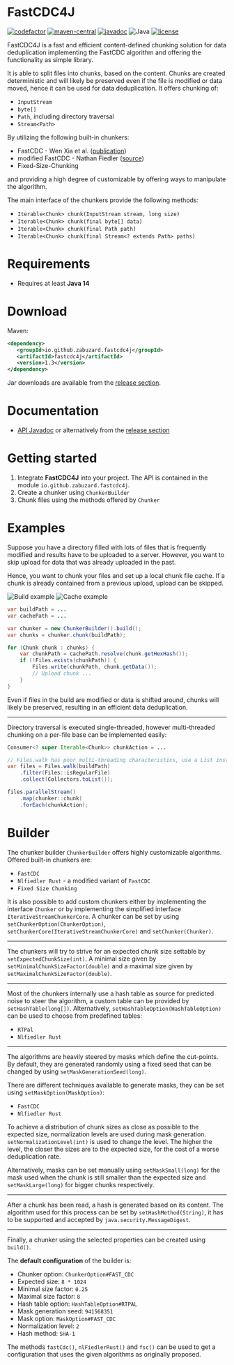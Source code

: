 # FastCDC4J

[![codefactor](https://img.shields.io/codefactor/grade/github/Zabuzard/FastCDC4J)](https://www.codefactor.io/repository/github/zabuzard/fastcdc4j)
[![maven-central](https://img.shields.io/maven-central/v/io.github.zabuzard.fastcdc4j/fastcdc4j)](https://search.maven.org/search?q=g:io.github.zabuzard.fastcdc4j)
[![javadoc](https://javadoc.io/badge2/io.github.zabuzard.fastcdc4j/fastcdc4j/javadoc.svg?style=flat&color=AA82FF)](https://javadoc.io/doc/io.github.zabuzard.fastcdc4j/fastcdc4j)
![Java](https://img.shields.io/badge/Java-14%2B-ff696c)
[![license](https://img.shields.io/github/license/Zabuzard/FastCDC4J)](https://github.com/Zabuzard/FastCDC4J/blob/master/LICENSE)

FastCDC4J is a fast and efficient content-defined chunking solution for
data deduplication implementing the FastCDC algorithm and offering the
functionality as simple library.

It is able to split files into chunks, based on the content.
Chunks are created deterministic and will likely be preserved even if the
file is modified or data moved, hence it can be used for data deduplication.
It offers chunking of:

* `InputStream`
* `byte[]`
* `Path`, including directory traversal
* `Stream<Path>`

By utilizing the following built-in chunkers:

* FastCDC - Wen Xia et al. ([publication](https://www.usenix.org/system/files/conference/atc16/atc16-paper-xia.pdf))
* modified FastCDC - Nathan Fiedler ([source](https://github.com/nlfiedler/fastcdc-rs))
* Fixed-Size-Chunking

and providing a high degree of customizable by offering
ways to manipulate the algorithm.

The main interface of the chunkers provide the following methods:

* `Iterable<Chunk> chunk(InputStream stream, long size)`
* `Iterable<Chunk> chunk(final byte[] data)`
* `Iterable<Chunk> chunk(final Path path)`
* `Iterable<Chunk> chunk(final Stream<? extends Path> paths)`

# Requirements

* Requires at least **Java 14**

# Download

Maven:

```xml
<dependency>
   <groupId>io.github.zabuzard.fastcdc4j</groupId>
   <artifactId>fastcdc4j</artifactId>
   <version>1.3</version>
</dependency>
```

Jar downloads are available from the [release section](https://github.com/ZabuzaW/FastCDC4J/releases).

# Documentation

* [API Javadoc](https://javadoc.io/doc/io.github.zabuzard.fastcdc4j/fastcdc4j)
  or alternatively from the [release section](https://github.com/ZabuzaW/FastCDC4J/releases)

# Getting started

1. Integrate **FastCDC4J** into your project.
   The API is contained in the module `io.github.zabuzard.fastcdc4j`.
4. Create a chunker using `ChunkerBuilder`
5. Chunk files using the methods offered by `Chunker`

# Examples
Suppose you have a directory filled with lots of files that is frequently
modified and results have to be uploaded to a server.
However, you want to skip upload for data that was already uploaded in the past.

Hence, you want to chunk your files and set up a local chunk file cache.
If a chunk is already contained from a previous upload, upload can be skipped.

![Build example](https://i.imgur.com/kieqJtM.png)
![Cache example](https://i.imgur.com/o41I3n3.png)

```java
var buildPath = ...
var cachePath = ...

var chunker = new ChunkerBuilder().build();
var chunks = chunker.chunk(buildPath);

for (Chunk chunk : chunks) {
    var chunkPath = cachePath.resolve(chunk.getHexHash());
    if (!Files.exists(chunkPath)) {
        Files.write(chunkPath, chunk.getData());
        // Upload chunk ...
    }
}
```

Even if files in the build are modified or data is shifted around,
chunks will likely be preserved, resulting in an efficient data deduplication.

***

Directory traversal is executed single-threaded, however multi-threaded
chunking on a per-file base can be implemented easily:

```java
Consumer<? super Iterable<Chunk>> chunkAction = ...

// Files.walk has poor multi-threading characteristics, use a List instead
var files = Files.walk(buildPath)
    .filter(Files::isRegularFile)
    .collect(Collectors.toList());

files.parallelStream()
    .map(chunker::chunk)
    .forEach(chunkAction);
```

# Builder

The chunker builder `ChunkerBuilder` offers highly customizable algorithms.
Offered built-in chunkers are:

* `FastCDC`
* `Nlfiedler Rust` - a modified variant of `FastCDC`
* `Fixed Size Chunking`

It is also possible to add custom chunkers either by implementing
the interface `Chunker` or by implementing the simplified
interface `IterativeStreamChunkerCore`.
A chunker can be set by using `setChunkerOption(ChunkerOption)`,
`setChunkerCore(IterativeStreamChunkerCore)` and `setChunker(Chunker)`.

***

The chunkers will try to strive for an expected chunk size
settable by `setExpectedChunkSize(int)`. A minimal size given
by `setMinimalChunkSizeFactor(double)` and a maximal size given
by `setMaximalChunkSizeFactor(double)`.

***

Most of the chunkers internally use a hash table as source for
predicted noise to steer the algorithm, a custom table can be
provided by `setHashTable(long[])`.
Alternatively, `setHashTableOption(HashTableOption)` can be used
to choose from predefined tables:

* `RTPal`
* `Nlfiedler Rust`

***

The algorithms are heavily steered by masks which define the cut-points.
By default, they are generated randomly using a fixed seed that can
be changed by using `setMaskGenerationSeed(long)`.

There are different techniques available to generate masks,
they can be set using `setMaskOption(MaskOption)`:
* `FastCDC`
* `Nlfiedler Rust`

To achieve a distribution of chunk sizes as close as possible to
the expected size, normalization levels are used during mask generation.
`setNormalizationLevel(int)` is used to change the level.
The higher the level, the closer the sizes are to the expected size,
for the cost of a worse deduplication rate.

Alternatively, masks can be set manually using `setMaskSmall(long)`
for the mask used when the chunk is still smaller than the expected
size and `setMaskLarge(long)` for bigger chunks respectively.

***

After a chunk has been read, a hash is generated based on its content.
The algorithm used for this process can be set by `setHashMethod(String)`,
it has to be supported and accepted by `java.security.MessageDigest`.

***

Finally, a chunker using the selected properties can be created using `build()`.

The **default configuration** of the builder is:
* Chunker option: `ChunkerOption#FAST_CDC`
* Expected size: `8 * 1024`
* Minimal size factor: `0.25`
* Maximal size factor: `8`
* Hash table option: `HashTableOption#RTPAL`
* Mask generation seed: `941568351`
* Mask option: `MaskOption#FAST_CDC`
* Normalization level: `2`
* Hash method: `SHA-1`

The methods `fastCdc()`, `nlFiedlerRust()` and `fsc()` can be used to
get a configuration that uses the given algorithms as originally proposed.
